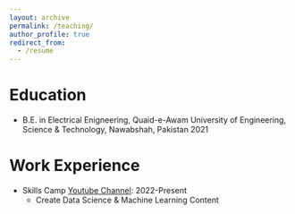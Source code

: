 ```yaml
---
layout: archive
permalink: /teaching/
author_profile: true
redirect_from:
  - /resume
---
```




Education
======

* B.E. in Electrical Enigneering, Quaid-e-Awam University of Engineering, Science & Technology, Nawabshah, Pakistan 2021

Work Experience
======

* Skills Camp [Youtube Channel](https://www.youtube.com/@skillscamp/featured): 2022-Present
  * Create Data Science & Machine Learning Content
  